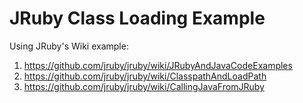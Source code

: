 JRuby Class Loading Example
===========================

Using JRuby's Wiki example:   
1. https://github.com/jruby/jruby/wiki/JRubyAndJavaCodeExamples  
2. https://github.com/jruby/jruby/wiki/ClasspathAndLoadPath   
3. https://github.com/jruby/jruby/wiki/CallingJavaFromJRuby    
